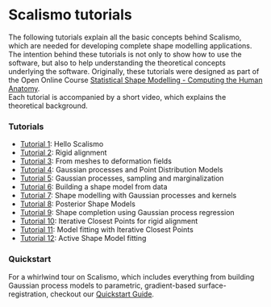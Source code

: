 # Scalismo tutorials 

The following tutorials explain all the basic concepts behind Scalismo, which are needed for developing complete shape modelling applications.
The intention behind these tutorials is not only to show how to use the software, but also to help understanding the theoretical concepts underlying the software. 
Originally, these tutorials were designed as part of the Open Online Course [Statistical Shape Modelling - Computing the Human Anatomy](https://www.futurelearn.com/courses/statistical-shape-modelling).  
Each tutorial is accompanied by a short video, which explains the theoretical background. 

### Tutorials

* [Tutorial 1](tutorials/tutorial1.html): Hello Scalismo
* [Tutorial 2](tutorials/tutorial2.html): Rigid alignment
* [Tutorial 3](tutorials/tutorial3.html): From meshes to deformation fields
* [Tutorial 4](tutorials/coming-soon.html): Gaussian processes and Point Distribution Models
* [Tutorial 5](tutorials/coming-soon.html): Gaussian processes, sampling and marginalization
* [Tutorial 6](tutorials/coming-soon.html): Building a shape model from data
* [Tutorial 7](tutorials/coming-soon.html): Shape modelling with Gaussian processes and kernels
* [Tutorial 8](tutorials/coming-soon.html): Posterior Shape Models
* [Tutorial 9](tutorials/coming-soon.html): Shape completion using Gaussian process regression
* [Tutorial 10](tutorials/coming-soon.html): Iterative Closest Points for rigid alignment
* [Tutorial 11](tutorials/coming-soon.html): Model fitting with Iterative Closest Points
* [Tutorial 12](tutorials/coming-soon.html): Active Shape Model fitting


### Quickstart

For a whirlwind tour on Scalismo, which includes everything from building Gaussian process models to parametric,
gradient-based surface-registration, checkout our [Quickstart Guide](./quickstart.html).
  
